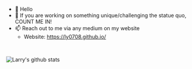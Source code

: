- 👋 Hello 
- 💞️ If you are working on something unique/challenging the statue quo, COUNT ME IN!
- 📫 Reach out to me via any medium on my website
  - Website: https://ly0708.github.io/


<br>

![Larry's github stats](https://github-readme-stats.vercel.app/api?username=ly0708&show_icons=true&hide=[%22issues%22])

<!---
ly0708/ly0708 is a ✨ special ✨ repository because its `README.md` (this file) appears on your GitHub profile.
You can click the Preview link to take a look at your changes.
--->
